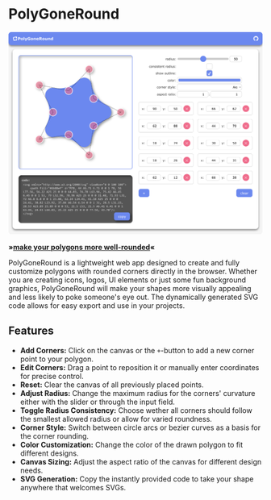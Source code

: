 # PolyGoneRound

<img alt="screencapture of the app showing a star on the canvas as an example and the settings" src="example.png">

**»[make your polygons more well-rounded](https://99-knots.github.io/PolyGoneRound/)«**

PolyGoneRound is a lightweight web app designed to create and fully customize polygons with rounded corners directly in the browser. Whether you are creating icons, logos, UI elements or just some fun background graphics, PolyGoneRound will make your shapes more visually appealing and less likely to poke someone's eye out. The dynamically generated SVG code allows for easy export and use in your projects.

## Features
- **Add Corners:** Click on the canvas or the `+`-button to add a new corner point to your polygon.
- **Edit Corners:** Drag a point to reposition it or manually enter coordinates for precise control.
- **Reset:** Clear the canvas of all previously placed points.
- **Adjust Radius:** Change the maximum radius for the corners' curvature either with the slider or through the input field.
- **Toggle Radius Consistency:** Choose wether all corners should follow the smallest allowed radius or allow for varied roundness.
- **Corner Style:** Switch between circle arcs or bezier curves as a basis for the corner rounding.
- **Color Customization:** Change the color of the drawn polygon to fit different designs.
- **Canvas Sizing:** Adjust the aspect ratio of the canvas for different design needs.
- **SVG Generation:** Copy the instantly provided code to take your shape anywhere that welcomes SVGs.
